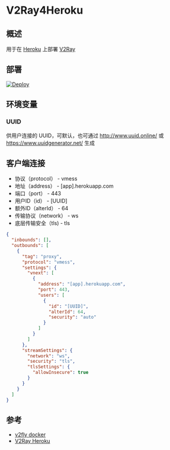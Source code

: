 # V2Ray4Heroku

## 概述
用于在 [Heroku](https://www.heroku.com/) 上部署 [V2Ray](https://www.v2fly.org/)

## 部署
[![Deploy](https://www.herokucdn.com/deploy/button.png)](https://dashboard.heroku.com/new?template=https%3A%2F%2Fgithub.com%2Flyz7805%2Fv2ray4heroku)

## 环境变量
### UUID
供用户连接的 UUID，可默认，也可通过 <http://www.uuid.online/> 或 <https://www.uuidgenerator.net/> 生成

## 客户端连接
* 协议（protocol） - vmess
* 地址（address） - [app].herokuapp.com
* 端口（port） - 443
* 用户ID（id） - [UUID]
* 额外ID（alterId） - 64
* 传输协议（network） - ws
* 底层传输安全（tls) - tls

```json
{
  "inbounds": [],
  "outbounds": [
    {
      "tag": "proxy",
      "protocol": "vmess",
      "settings": {
        "vnext": [
          {
            "address": "[app].herokuapp.com",
            "port": 443,
            "users": [
              {
                "id": "[UUID]",
                "alterId": 64,
                "security": "auto"
              }
            ]
          }
        ]
      },
      "streamSettings": {
        "network": "ws",
        "security": "tls",
        "tlsSettings": {
          "allowInsecure": true
        }
      }
    }
  ]
}
```

## 参考
* [v2fly docker](https://github.com/v2fly/docker)
* [V2Ray Heroku](https://github.com/bclswl0827/v2ray-heroku)
